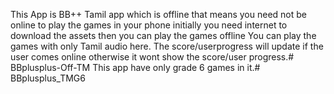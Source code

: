 This App is BB++ Tamil app which is offline that means you need not be online to play the games in your phone initially you need internet to download the assets then you can play the games offline
You can play the games with only Tamil audio here.
The score/userprogress will update if the user comes online otherwise it wont show the score/user progress.# BBplusplus-Off-TM
This app have only grade 6 games in it.# BBplusplus_TMG6
